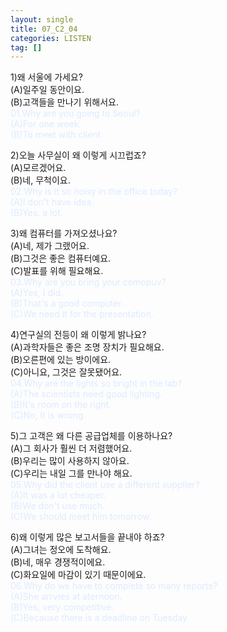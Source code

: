 ```yaml
---
layout: single
title: 07_C2_04
categories: LISTEN
tag: []
---
```


1)왜 서울에 가세요?   
(A)일주일 동안이요.   
(B)고객들을 만나기 위해서요.   
<span style="color:#DCEBFF">
01.Why are you going to Seoul?   
(A)For one week.   
(B)To meet with client.   
</span>
   
2)오늘 사무실이 왜 이렇게 시끄럽죠?   
(A)모르겠어요.   
(B)네, 무척이요.   
<span style="color:#DCEBFF">
02.Why is it so noisy in the office today?   
(A)I don't have idea.   
(B)Yes. a lot.   
</span>
   
3)왜 컴퓨터를 가져오셨나요?   
(A)네, 제가 그랬어요.   
(B)그것은 좋은 컴퓨터예요.   
(C)발표를 위해 필요해요.   
<span style="color:#DCEBFF">
03.Why are you bring your comopuv?   
(A)Yes, I did.   
(B)That's a good computer.   
(C)We need it for the presentation.   
</span>
   
4)연구실의 전등이 왜 이렇게 밝나요?    
(A)과학자들은 좋은 조명 장치가 필요해요.   
(B)오른편에 있는 방이에요.   
(C)아니요, 그것은 잘못됐어요.   
<span style="color:#DCEBFF">
04.Why are the lights so bright in the lab?   
(A)The scientists need good lighting.   
(B)It's room on the right.   
(C)No, It is wrong.   
</span>
   
5)그 고객은 왜 다른 공급업체를 이용하나요?   
(A)그 회사가 훨씬 더 저렴했어요.   
(B)우리는 많이 사용하지 않아요.   
(C)우리는 내일 그를 만나야 해요.   
<span style="color:#DCEBFF">
05.Why did the client use a different supplier?   
(A)It was a lot cheaper.   
(B)We don't use much.   
(C)We should meet him tomorrow.   
</span>
   
6)왜 이렇게 많은 보고서들을 끝내야 하죠?   
(A)그녀는 정오에 도착해요.   
(B)네, 매우 경쟁적이에요.   
(C)화요일에 마감이 있기 때문이에요.   
<span style="color:#DCEBFF">
06.Why do we have to complete so many reports?   
(A)She arrvies at aternoon.   
(B)Yes, very competitive.   
(C)Because there is a deadline on Tuesday.   
</span>
